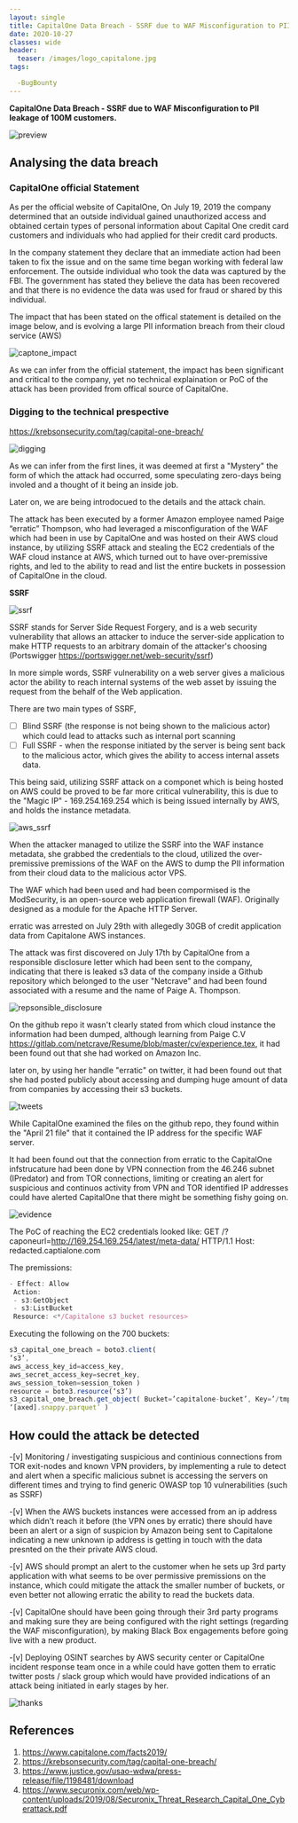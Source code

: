 ```yaml
---
layout: single
title: CapitalOne Data Breach - SSRF due to WAF Misconfiguration to PII leakage of 100M customers.
date: 2020-10-27
classes: wide
header:
  teaser: /images/logo_capitalone.jpg
tags:

  -BugBounty
--- 
```


**CapitalOne Data Breach - SSRF due to WAF Misconfiguration to PII leakage of 100M customers.**

![preview](/images/logo_capitalone.jpg)

## Analysing the data breach 

### CapitalOne official Statement

As per the official website of CapitalOne, 
On July 19, 2019 the company determined that an outside individual gained unauthorized access and obtained certain types of personal information about Capital One credit card customers and individuals who had applied for their credit card products.

In the company statement they declare that an immediate action had been taken to fix the issue and on the same time began working with federal law enforcement. The outside individual who took the data was captured by the FBI. The government has stated they believe the data has been recovered and that there is no evidence the data was used for fraud or shared by this individual.

The impact that has been stated on the offical statement is detailed on the image below, and is evolving a large PII information breach from their cloud service (AWS)

![captone_impact](/images/captoneimpact.PNG)

As we can infer from the official statement, the impact has been significant and critical to the company, yet no technical explaination or PoC of the attack has been provided from offical source of CapitalOne.

### Digging to the technical prespective

<https://krebsonsecurity.com/tag/capital-one-breach/>

![digging](/images/digging.jpg)

As we can infer from the first lines, it was deemed at first a "Mystery" the form of which the attack had occurred, some speculating zero-days being involed and a thought of it being an inside job.

Later on, we are being introdocued to the details and the attack chain.

The attack has been executed by a former Amazon employee named Paige “erratic” Thompson, who had leveraged a misconfiguration of the WAF which had been in use by CapitalOne and was hosted on their AWS cloud instance, by utilizing SSRF attack and stealing the EC2 credentials of the WAF cloud instance at AWS, which turned out to have over-premissive rights, and led to the ability to read and list the entire buckets in possession of CapitalOne in the cloud.

**SSRF**

![ssrf](/images/ssrf.PNG)

SSRF stands for Server Side Request Forgery, and is a  web security vulnerability that allows an attacker to induce the server-side application to make HTTP requests to an arbitrary domain of the attacker's choosing (Portswigger <https://portswigger.net/web-security/ssrf>)

In more simple words, SSRF vulnerability on a web server gives a malicious actor the ability to reach internal systems of the web asset by issuing the request from the behalf of the Web application.

There are two main types of SSRF,
- [ ] Blind SSRF (the response is not being shown to the malicious actor) which could lead to attacks such as internal port scanning
- [ ] Full SSRF - when the response initiated by the server is being sent back to the malicious actor, which gives the ability to access internal assets data.

This being said, utilizing SSRF attack on a componet which is being hosted on AWS could be proved to be far more critical vulnerability, this is due to the "Magic IP" - 169.254.169.254 which is being issued internally by AWS, and holds the instance metadata.

![aws_ssrf](/images/amazon_ssrf.jpeg)

When the attacker managed to utilize the SSRF into the WAF instance metadata, she grabbed the credentials to the cloud, utilized the over-premissive premissions of the WAF on the AWS to dump the PII information from their cloud data to the malicious actor VPS.

The WAF which had been used and had been compormised is the ModSecurity, is an open-source web application firewall (WAF). 
Originally designed as a module for the Apache HTTP Server.

erratic was arrested on July 29th with allegedly 30GB of credit application data from Capitalone AWS instances.

The attack was first discovered on July 17th by CapitalOne from a responsible disclosure letter which had been sent to the company, indicating that there is leaked s3 data of the company inside a Github repository which belonged to the user "Netcrave" and had been found associated with a resume and the name of Paige A. Thompson.

![repsonsible_disclosure](/images/responsible.png)

On the github repo it wasn't clearly stated from which cloud instance the information had been dumped, although learning from Paige C.V <https://gitlab.com/netcrave/Resume/blob/master/cv/experience.tex>, it had been found out that she had worked on Amazon Inc.

later on, by using her handle "erratic" on twitter, it had been found out that she had posted publicly about accessing and dumping huge amount of data from companies by accessing their s3 buckets.

![tweets](/images/tweets.png)

While CapitalOne examined the files on the github repo, they found within the "April 21 file" that it contained the IP address for the specific WAF server.

It had been found out that the connection from erratic to the CapitalOne infstrucature had been done by VPN connection from the 46.246 subnet (IPredator) and from TOR connections, limiting or creating an alert for suspicious and continuos activity from VPN and TOR identified IP addresses could have alerted CapitalOne that there might be something fishy going on.

![evidence](/images/evidence.png)

The PoC of reaching the EC2 credentials looked like:
GET /?caponeurl=http://169.254.169.254/latest/meta-data/ HTTP/1.1
Host: redacted.captialone.com

The premissions:
```javascript
- Effect: Allow
 Action:
 - s3:GetObject
 - s3:ListBucket
 Resource: <*/Capitalone s3 bucket resources>
 ```
 
 Executing the following on the 700 buckets:
 ```javascript
 s3_capital_one_breach = boto3.client(
 ‘s3’,
 aws_access_key_id=access_key,
 aws_secret_access_key=secret_key,
 aws_session_token=session_token )
resource = boto3.resource(‘s3’)
s3_capital_one_breach.get_object( Bucket=’capitalone-bucket’, Key=’/tmp/’,
‘[axed].snappy.parquet’ )
 ```
 
 ## How could the attack be detected
 
 -[v] Monitoring / investigating suspicious and continious connections from TOR exit-nodes and known VPN providers, by implementing a rule to detect and alert when a specific malicious subnet is accessing the servers on different times and trying to find generic OWASP top 10 vulnerabilities (such as SSRF)
 
 -[v] When the AWS buckets instances were accessed from an ip address which didn't reach it before (the VPN ones by erratic) there should have been an alert or a sign of suspicion by Amazon being sent to Capitalone indicating a new unknown ip address is getting in touch with the data presnted on the their private AWS cloud.
 
 -[v] AWS should prompt an alert to the customer when he sets up 3rd party application with what seems to be over permissive premissions on the instance, which could mitigate the attack the smaller number of buckets, or even better not allowing erratic the ability to read the buckets data.
 
 -[v] CapitalOne should have been going through their 3rd party programs and making sure they are being configured with the right settings (regarding the WAF misconfiguration), by making Black Box engagements before going live with a new product.

-[v] Deploying OSINT searches by AWS security center or CapitalOne incident response team once in a while could have gotten them to erratic twitter posts / slack group which would have provided indications of an attack being initiated in early stages by her.
 

![thanks](/images/thanks.jpg)

## References
1. <https://www.capitalone.com/facts2019/>
2. <https://krebsonsecurity.com/tag/capital-one-breach/>
3. <https://www.justice.gov/usao-wdwa/press-release/file/1198481/download>
4. <https://www.securonix.com/web/wp-content/uploads/2019/08/Securonix_Threat_Research_Capital_One_Cyberattack.pdf>


